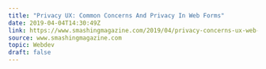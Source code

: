 ```yaml
---
title: "Privacy UX: Common Concerns And Privacy In Web Forms"
date: 2019-04-04T14:30:49Z
link: https://www.smashingmagazine.com/2019/04/privacy-concerns-ux-web-forms/
source: www.smashingmagazine.com
topic: Webdev
draft: false
---
```

